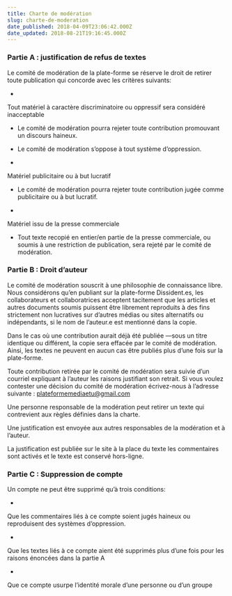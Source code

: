 ```yaml
---
title: Charte de modération
slug: charte-de-moderation
date_published: 2018-04-09T23:06:42.000Z
date_updated: 2018-08-21T19:16:45.000Z
---
```


### Partie A : justification de refus de textes

Le comité de modération de la plate-forme se réserve le droit de retirer toute publication qui concorde avec les critères suivants:

- 
Tout matériel à caractère discriminatoire ou oppressif sera considéré inacceptable

- Le comité de modération pourra rejeter toute contribution promouvant un discours haineux.
- Le comité de modération s’oppose à tout système d’oppression.

- 
Matériel publicitaire ou à but lucratif

- Le comité de modération pourra rejeter toute contribution jugée comme publicitaire ou à but lucratif.

- 
Matériel issu de la presse commerciale

- Tout texte recopié en entier/en partie de la presse commerciale, ou soumis à une restriction de publication, sera rejeté par le comité de modération.

### Partie B : Droit d’auteur

Le comité de modération souscrit à une philosophie de connaissance libre. Nous considérons qu’en publiant sur la plate-forme Dissident.es, les collaborateurs et collaboratrices acceptent tacitement que les articles et autres documents soumis puissent être librement reproduits à des fins strictement non lucratives sur d’autres médias ou sites alternatifs ou indépendants, si le nom de l’auteur.e est mentionné dans la copie.

Dans le cas où une contribution aurait déjà été publiée —sous un titre identique ou différent, la copie sera effacée par le comité de modération. Ainsi, les textes ne peuvent en aucun cas être publiés plus d’une fois sur la plate-forme.

Toute contribution retirée par le comité de modération sera suivie d’un courriel expliquant à l’auteur les raisons justifiant son retrait. Si vous voulez contester une décision du comité de modération écrivez-nous à l’adresse suivante : [plateformemediaetu@gmail.com](mailto:plateformemediaetu@gmail.com)

Une personne responsable de la modération peut retirer un texte qui contrevient aux règles définies dans la charte.

Une justification est envoyée aux autres responsables de la modération et à l’auteur.

La justification est publiée sur le site à la place du texte les commentaires sont activés et le texte est conservé hors-ligne.

### Partie C : Suppression de compte

Un compte ne peut être supprimé qu’à trois conditions:

- 
Que les commentaires liés à ce compte soient jugés haineux ou reproduisent des systèmes d’oppression.

- 
Que les textes liés à ce compte aient été supprimés plus d’une fois pour les raisons énoncées dans la partie A

- 
Que ce compte usurpe l’identité morale d’une personne ou d’un groupe

